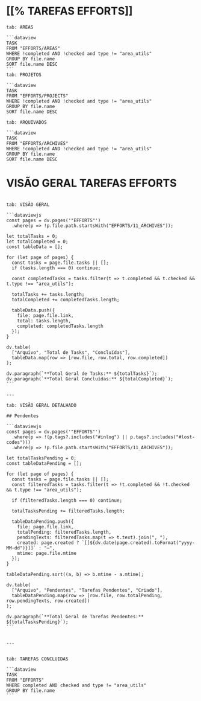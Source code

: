 # [[% TAREFAS EFFORTS]]


````tabs
tab: AREAS

```dataview
TASK
FROM "EFFORTS/AREAS" 
WHERE !completed AND !checked and type != "area_utils" 
GROUP BY file.name 
SORT file.name DESC
```
tab: PROJETOS

```dataview
TASK
FROM "EFFORTS/PROJECTS" 
WHERE !completed AND !checked and type != "area_utils" 
GROUP BY file.name 
SORT file.name DESC

tab: ARQUIVADOS

```dataview
TASK
FROM "EFFORTS/ARCHIVES" 
WHERE !completed AND !checked and type != "area_utils" 
GROUP BY file.name 
SORT file.name DESC
````
# VISÃO GERAL TAREFAS EFFORTS

````tabs

tab: VISÃO GERAL

```dataviewjs
const pages = dv.pages('"EFFORTS"')
  .where(p => !p.file.path.startsWith("EFFORTS/11_ARCHIVES"));

let totalTasks = 0;
let totalCompleted = 0;
const tableData = [];

for (let page of pages) {
  const tasks = page.file.tasks || [];
  if (tasks.length === 0) continue;

  const completedTasks = tasks.filter(t => t.completed && t.checked && t.type !== "area_utils");

  totalTasks += tasks.length;
  totalCompleted += completedTasks.length;

  tableData.push({
    file: page.file.link,
    total: tasks.length,
    completed: completedTasks.length
  });
}

dv.table(
  ["Arquivo", "Total de Tasks", "Concluídas"],
  tableData.map(row => [row.file, row.total, row.completed])
);

dv.paragraph(`**Total Geral de Tasks:** ${totalTasks}`);
dv.paragraph(`**Total Geral Concluídas:** ${totalCompleted}`);
```

---

tab: VISÃO GERAL DETALHADO

## Pendentes

```dataviewjs
const pages = dv.pages('"EFFORTS"')
  .where(p => !(p.tags?.includes("#inlog") || p.tags?.includes("#lost-codes")))
  .where(p => !p.file.path.startsWith("EFFORTS/11_ARCHIVES"));

let totalTasksPending = 0;
const tableDataPending = [];

for (let page of pages) {
  const tasks = page.file.tasks || [];
  const filteredTasks = tasks.filter(t => !t.completed && !t.checked && t.type !== "area_utils");

  if (filteredTasks.length === 0) continue;

  totalTasksPending += filteredTasks.length;

  tableDataPending.push({
    file: page.file.link,
    totalPending: filteredTasks.length,
    pendingTexts: filteredTasks.map(t => t.text).join(", "),
    created: page.created ? `[[${dv.date(page.created).toFormat("yyyy-MM-dd")}]]` : "–",
    mtime: page.file.mtime
  });
}

tableDataPending.sort((a, b) => b.mtime - a.mtime);

dv.table(
  ["Arquivo", "Pendentes", "Tarefas Pendentes", "Criado"],
  tableDataPending.map(row => [row.file, row.totalPending, row.pendingTexts, row.created])
);

dv.paragraph(`**Total Geral de Tarefas Pendentes:** ${totalTasksPending}`);
```


---


tab: TAREFAS CONCLUIDAS

```dataview
TASK
FROM "EFFORTS"
WHERE completed AND checked and type != "area_utils"
GROUP BY file.name
```

````
